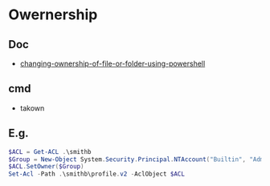 # Owernership

## Doc
* [changing-ownership-of-file-or-folder-using-powershell](https://learn-powershell.net/2014/06/24/changing-ownership-of-file-or-folder-using-powershell/)

## cmd
* takown

## E.g.
````PowerShell
$ACL = Get-ACL .\smithb
$Group = New-Object System.Security.Principal.NTAccount("Builtin", "Administrators")
$ACL.SetOwner($Group)
Set-Acl -Path .\smithb\profile.v2 -AclObject $ACL
````
